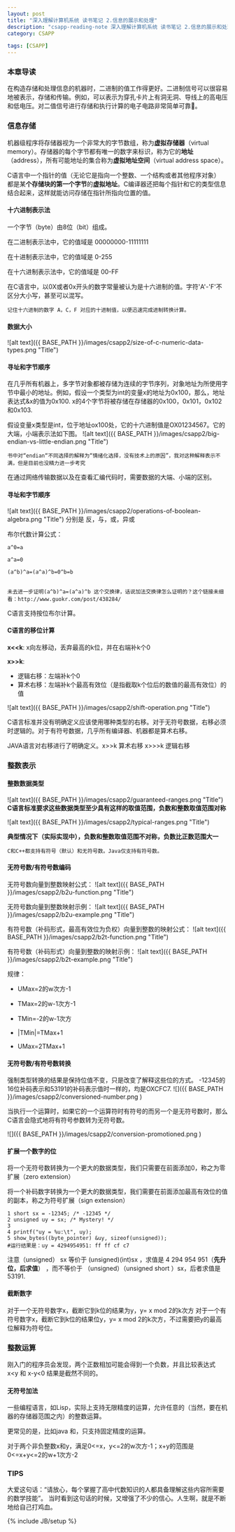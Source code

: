 ```yaml
---
layout: post
title: "深入理解计算机系统 读书笔记 2.信息的展示和处理"
description: "csapp-reading-note 深入理解计算机系统 读书笔记 2.信息的展示和处理 CSAPP reading note 2 Representing and Manipulating"
category: CSAPP

tags: [CSAPP]
---
```

### 本章导读
在构造存储和处理信息的机器时，二进制的值工作得更好。二进制信号可以很容易地被表示，存储和传输。例如，可以表示为穿孔卡片上有洞无洞、导线上的高电压和低电压。对二值信号进行存储和执行计算的电子电路非常简单可靠。

### 信息存储
机器级程序将存储器视为一个非常大的字节数组，称为**虚拟存储器**（virtual memory）。存储器的每个字节都有唯一的数字来标识，称为它的**地址**（address），所有可能地址的集合称为**虚拟地址空间**（virtual address space）。

C语言中一个指针的值（无论它是指向一个整数、一个结构或者其他程序对象）
都是某**个存储块的第一个字节**的**虚拟地址**。C编译器还把每个指针和它的类型信息结合起来，这样就能访问存储在指针所指向位置的值。

#### 十六进制表示法
一个字节（byte）由8位（bit）组成。

在二进制表示法中，它的值域是 00000000-11111111

在十进制表示法中，它的值域是 0-255

在十六进制表示法中，它的值域是 00-FF

在C语言中，以0X或者0x开头的数字常量被认为是十六进制的值。字符'A'-'F'不区分大小写，甚至可以混写。

	记住十六进制的数字 A，C，F 对应的十进制值，以便迅速完成进制转换计算。

#### 数据大小
![alt text]({{ BASE_PATH }}/images/csapp2/size-of-c-numeric-data-types.png "Title")

#### 寻址和字节顺序
在几乎所有机器上，多字节对象都被存储为连续的字节序列，对象地址为所使用字节中最小的地址。例如，假设一个类型为int的变量x的地址为0x100，那么，地址表达式&x的值为0x100. x的4个字节将被存储在存储器的0x100，0x101，0x102和0x103.

假设变量x类型是int，位于地址ox100处，它的十六进制值是OX01234567。它的大端，小端表示法如下图。
![alt text]({{ BASE_PATH }}/images/csapp2/big-endian-vs-little-endian.png "Title")

	书中对“endian“不同选择的解释为“情绪化选择，没有技术上的原因”，我对这种解释表示不满，但是目前也没精力进一步考究
	
在通过网络传输数据以及在查看汇编代码时，需要数据的大端、小端的区别。

#### 寻址和字节顺序
![alt text]({{ BASE_PATH }}/images/csapp2/operations-of-boolean-algebra.png "Title")
分别是 反，与，或，异或

布尔代数计算公式：
	
	a^0=a
	
	a^a=0
	
	(a^b)^a=(a^a)^b=0^b=b
	
	
	未去进一步证明(a^b)^a=(a^a)^b 这个交换律，话说加法交换律怎么证明的？这个链接未细看：http://www.guokr.com/post/438284/
	
C语言支持按位布尔计算。

#### C语言的移位计算

**x<<k**: x向左移动，丢弃最高的k位，并在右端补k个0

**x>>k**:
 
* 逻辑右移：左端补k个0   
* 算术右移：左端补k个最高有效位（是指截取k个位后的数值的最高有效位）的值

![alt text]({{ BASE_PATH }}/images/csapp2/shift-operation.png "Title")	
 
C语言标准并没有明确定义应该使用哪种类型的右移。对于无符号数据，右移必须时逻辑的。对于有符号数据，几乎所有编译器、机器都是算术右移。

JAVA语言对右移进行了明确定义。x>>k 算术右移 x>>>k 逻辑右移

### 整数表示
#### 整数数据类型

![alt text]({{ BASE_PATH }}/images/csapp2/guaranteed-ranges.png "Title")	
**C语言标准要求这些数据类型至少具有这样的取值范围，负数和整数取值范围对称**

![alt text]({{ BASE_PATH }}/images/csapp2/typical-ranges.png "Title")	

**典型情况下（实际实现中），负数和整数取值范围不对称，负数比正数范围大一**

	C和C++都支持有符号（默认）和无符号数。Java仅支持有符号数。
	
#### 无符号数/有符号数编码

无符号数向量到整数映射公式：
![alt text]({{ BASE_PATH }}/images/csapp2/b2u-function.png "Title")	

无符号数向量到整数映射示例：
![alt text]({{ BASE_PATH }}/images/csapp2/b2u-example.png "Title")	

有符号数（补码形式，最高有效位为负权）向量到整数的映射公式：
![alt text]({{ BASE_PATH }}/images/csapp2/b2t-function.png "Title")	

有符号数（补码形式）向量到整数的映射示例：
![alt text]({{ BASE_PATH }}/images/csapp2/b2t-example.png "Title")	

规律：

* UMax=2的w次方-1

* TMax=2的w-1次方-1

* TMin=-2的w-1次方

* |TMin|=TMax+1

* UMax=2TMax+1

#### 无符号数/有符号数转换
强制类型转换的结果是保持位值不变，只是改变了解释这些位的方式。
-12345的16位补码表示和53191的补码表示值时一样的，均是OXCFC7.
![]({{ BASE_PATH }}/images/csapp2/conversioned-number.png )	

当执行一个运算时，如果它的一个运算符时有符号的而另一个是无符号数时，那么C语言会隐式地将有符号参数转为无符号数。

![]({{ BASE_PATH }}/images/csapp2/conversion-promotioned.png )	
 
#### 扩展一个数字的位
将一个无符号数转换为一个更大的数据类型，我们只需要在前面添加0，称之为零扩展（zero extension）

将一个补码数字转换为一个更大的数据类型，我们需要在前面添加最高有效位的值的副本，称之为符号扩展（sign extension）

	1 short sx = -12345; /* -12345 */	2 unsigned uy = sx; /* Mystery! */	3	4 printf("uy = %u:\t", uy);	5 show_bytes((byte_pointer) &uy, sizeof(unsigned));
	#运行结果是：uy = 4294954951: ff ff cf c7

注意（unsigned） sx 等价于 (unsigned)(int)sx ，求值是 4 294 954 951（**先升位，后求值**） ，而不等价于 （unsigned）（unsigned short ）sx，后者求值是 53191.

#### 截断数字
对于一个无符号数字x，截断它到k位的结果为y，y= x mod 2的k次方
对于一个有符号数字x，截断它到k位的结果位y，y= x mod 2的k次方，不过需要把y的最高位解释为符号位。

### 整数运算
刚入门的程序员会发现，两个正数相加可能会得到一个负数，并且比较表达式 x<y 和  x-y<0 结果是截然不同的。
#### 无符号加法
一些编程语言，如Lisp，实际上支持无限精度的运算，允许任意的（当然，要在机器的存储器范围之内）的整数运算。

更常见的是，比如java 和，只支持固定精度的运算。

对于两个非负整数x和y，满足0<=x，y<=2的w次方-1；x+y的范围是0<=x+y<=2的w+1次方-2

	
### TIPS
大爱这句话：“请放心，每个掌握了高中代数知识的人都具备理解这些内容所需要的数学技能”。 当时看到这句话的时候，又增强了不少的信心。人生啊，就是不断地给自己打鸡血。

{% include JB/setup %}
